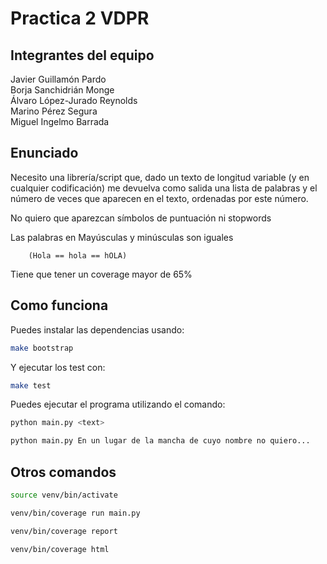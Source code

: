 # Practica 2 VDPR

## Integrantes del equipo

Javier Guillamón Pardo  
Borja Sanchidrián Monge  
Álvaro López-Jurado Reynolds  
Marino Pérez Segura  
Miguel Ingelmo Barrada  

## Enunciado

Necesito una librería/script que, dado un texto de longitud variable (y en cualquier codificación) me devuelva como salida una lista de palabras y el número de veces que aparecen en el texto, ordenadas por este número.

No quiero que aparezcan símbolos de puntuación ni stopwords

Las palabras en Mayúsculas y minúsculas son iguales

        (Hola == hola == hOLA)

Tiene que tener un coverage mayor de 65%

## Como funciona

Puedes instalar las dependencias usando:

```bash
make bootstrap
```

Y  ejecutar los test con:

```bash
make test
```

Puedes ejecutar el programa utilizando el comando:

```bash
python main.py <text>

python main.py En un lugar de la mancha de cuyo nombre no quiero...

```

## Otros comandos
```bash
source venv/bin/activate
```

```bash
venv/bin/coverage run main.py
```

```bash
venv/bin/coverage report
```

```bash
venv/bin/coverage html
```
